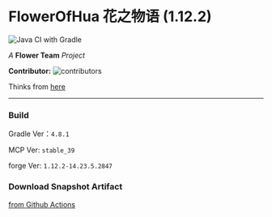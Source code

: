 # FlowerOfHua 花之物语 (1.12.2)
![Java CI with Gradle](https://github.com/Flower-Story-Team/FlowerOfHua-1.12.2/workflows/Java%20CI%20with%20Gradle/badge.svg)

*A* **Flower Team** *Project*

**Contributor:** 
![contributors](https://github.com/Flower-Story-Team/FlowerOfHua-1.12.2/graphs/contributors)


Thinks from [here](https://www.mcbbs.net/forum.php?mod=viewthread&tid=1063599&page=1#pid18600862)

- - -

### Build

Gradle Ver：`4.8.1`

MCP Ver: `stable_39`

forge Ver: `1.12.2-14.23.5.2847`

### Download Snapshot Artifact

[from Github Actions](https://github.com/Flower-Story-Team/FlowerOfHua-1.12.2/actions)

